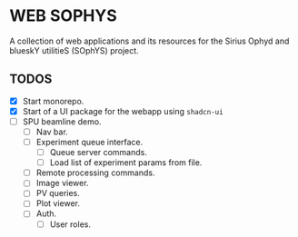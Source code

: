 # WEB SOPHYS

A collection of web applications and its resources for the Sirius Ophyd and blueskY utilitieS (SOphYS) project.

## TODOS

- [x] Start monorepo.
- [x] Start of a UI package for the webapp using `shadcn-ui`
- [ ] SPU beamline demo.
  - [ ] Nav bar.
  - [ ] Experiment queue interface.
    - [ ] Queue server commands.
    - [ ] Load list of experiment params from file.
  - [ ] Remote processing commands.
  - [ ] Image viewer.
  - [ ] PV queries.
  - [ ] Plot viewer.
  - [ ] Auth.
    - [ ] User roles.
